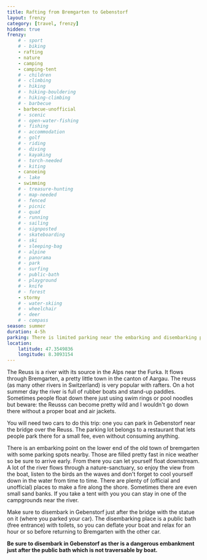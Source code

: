 ```yaml
---
title: Rafting from Bremgarten to Gebenstorf
layout: frenzy
category: [travel, frenzy]
hidden: true
frenzy:
    # - sport
    # - biking
    - rafting
    - nature
    - camping
    - camping-tent
    # - children
    # - climbing
    # - hiking
    # - hiking-bouldering
    # - hiking-climbing
    # - barbecue
    - barbecue-unofficial
    # - scenic
    # - open-water-fishing
    # - fishing
    # - accommodation
    # - golf
    # - riding
    # - diving
    # - kayaking
    # - torch-needed
    # - kiting
    - canoeing
    # - lake
    - swimming
    # - treasure-hunting
    # - map-needed
    # - fenced
    # - picnic
    # - quad
    # - running
    # - sailing
    # - signposted
    # - skateboarding
    # - ski
    # - sleeping-bag
    # - alpine
    # - panorama
    # - park
    # - surfing
    # - public-bath
    # - playground
    # - knife
    # - forest
    - stormy
    # - water-skiing
    # - wheelchair
    # - deer
    # - compass
season: summer
duration: 4-5h
parking: There is limited parking near the embarking and disembarking point
location:
    latitude: 47.3549836
    longitude: 8.3093154
---
```


The Reuss is a river with its source in the Alps near the Furka. It flows through Bremgarten, a pretty little town in the canton of Aargau. The reuss (as many other rivers in Switzerland) is very popular with rafters. On a hot summer day the river is full of rubber boats and stand-up paddles. Sometimes people float down there just using swim rings or pool noodles but beware: the Reusss can become pretty wild and I wouldn't go down there without a proper boat and air jackets.

You will need two cars to do this trip: one you can park in Gebenstorf near the bridge over the Reuss. The parking lot belongs to a restaurant that lets people park there for a small fee, even without consuming anything.

There is an embarking point on the lower end of the old town of bremgarten with some parking spots nearby. Those are filled pretty fast in nice weather so be sure to arrive early. From there you can let yourself float downstream. A lot of the river flows through a nature-sanctuary, so enjoy the view from the boat, listen to the birds an the waves and don't forget to cool yourself down in the water from time to time. There are plenty of (official and unofficial) places to make a fire along the shore. Sometimes there are even small sand banks. If you take a tent with you you can stay in one of the campgrounds near the river.

Make sure to disembark in Gebenstorf just after the bridge with the statue on it (where you parked your car). The disembarking place is a public bath (free entrance) with toilets, so you can deflate your boat and relax for an hour or so before returning to Bremgarten with the other car.

**Be sure to disembark in Gebenstorf as ther is a dangerous embankment just after the public bath which is not traversable by boat.**